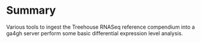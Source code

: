 # Summary
Various tools to ingest the Treehouse RNASeq reference compendium into a ga4gh server perform some basic differential expression level analysis.
